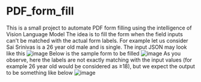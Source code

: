 # PDF_form_fill
This is a small project to automate PDF form filling using the intelligence of Vision Language Model
The idea is to fill the form when the field inputs can't be matched with the actual form labels. For example let us consider Sai Srinivas is a 26 year old male and is single. The input JSON may look like this
![image](https://github.com/user-attachments/assets/b7e123e0-10fb-4fa9-a69d-f30a1d3d5e14)
Below is the sample form to be filled
![image](https://github.com/user-attachments/assets/1267c406-e6ad-424c-8b9a-053c01f92038)
As you observe, here the labels are not exactly matching with the input values (for example 26 year old would be considered as ≥18), but we expect the output to be something like below
![image](https://github.com/user-attachments/assets/616e1cf4-4d1f-41fc-955d-c5c88728fa3c)


